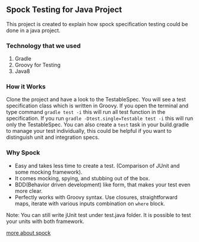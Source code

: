 ## Spock Testing for Java Project
This project is created to explain how spock specification testing could be done in a java project.

### Technology that we used
1. Gradle
2. Groovy for Testing
3. Java8

### How it Works
Clone the project and have a look to the TestableSpec. You will see a test specification class which is written in Groovy.
If you open the terminal and type command ```gradle test -i``` this will run all test function in the specification.
If you run ```gradle -Dtest.single=Testable test -i``` this will run only the TestableSpec. You can also create a `test`
task in your build.gradle to manage your test individually, this could be helpful if you want to distinguish unit and 
integration specs.

### Why Spock
* Easy and takes less time to create a test. (Comparison of JUnit and some mocking framework).
* It comes mocking, spying, and stubbing out of the box. 
* BDD(Behavior driven development) like form, that makes your test even more clear.
* Perfectly works with Groovy syntax. Use closures, straightforward maps, iterate with various inputs combination on ```where``` block.

Note: You can still write jUnit test under test.java folder. It is possible to test your units with both framework.

[more about spock](http://spockframework.org/)